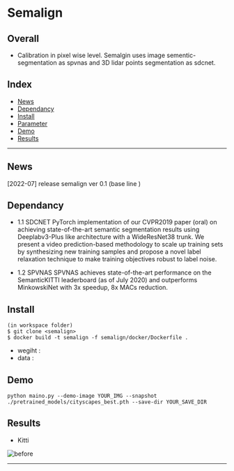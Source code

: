 # Semalign

## Overall

- Calibration in pixel wise level. Semalgin uses image sementic-segmentation as spvnas and 3D lidar points segmentation as sdcnet.

## Index

- [News](#News)
- [Dependancy](#Dependancy)
- [Install](#Install)
- [Parameter](#Parameter)
- [Demo](#Demo)
- [Results](#Results)

---
## News
[2022-07] release semalign ver 0.1 (base line )


## Dependancy

- 1.1 SDCNET
  PyTorch implementation of our CVPR2019 paper (oral) on achieving state-of-the-art semantic segmentation results using Deeplabv3-Plus like architecture with a WideResNet38 trunk. We present a video prediction-based methodology to scale up training sets by synthesizing new training samples and propose a novel label relaxation technique to make training objectives robust to label noise.

- 1.2 SPVNAS
  SPVNAS achieves state-of-the-art performance on the SemanticKITTI leaderboard (as of July 2020) and outperforms MinkowskiNet with 3x speedup, 8x MACs reduction.

## Install


```
(in workspace folder)
$ git clone <semalign>
$ docker build -t semalign -f semalign/docker/Dockerfile .
```
- wegiht :
- data :

## Demo

```
python maino.py --demo-image YOUR_IMG --snapshot ./pretrained_models/cityscapes_best.pth --save-dir YOUR_SAVE_DIR
```

## Results

- Kitti

![before](https://user-images.githubusercontent.com/44966311/183828010-ddbe8319-c8a6-4aba-9266-1e591535b388.jpg)


---
